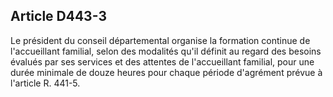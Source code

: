 ## Article D443-3

Le président du conseil départemental organise la formation continue de l'accueillant familial, selon des
modalités qu'il définit au regard des besoins évalués par ses services et des attentes de l'accueillant familial,
pour une durée minimale de douze heures pour chaque période d'agrément prévue à l'article R. 441-5.

